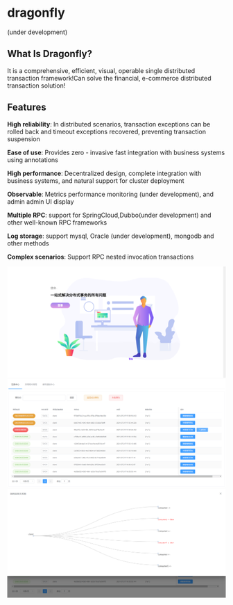 # dragonfly
(under development)
## What Is Dragonfly?
It is a comprehensive, efficient, visual, operable single distributed transaction framework!Can solve the financial, e-commerce distributed transaction solution!

## Features

**High reliability**: In distributed scenarios, transaction exceptions can be rolled back and timeout exceptions recovered, preventing transaction suspension

**Ease of use**: Provides zero - invasive fast integration with business systems using annotations

**High performance**: Decentralized design, complete integration with business systems, and natural support for cluster deployment

**Observable**: Metrics performance monitoring (under development), and admin admin UI display

**Multiple RPC**: support for SpringCloud,Dubbo(under development) and other well-known RPC frameworks

**Log storage**: support mysql, Oracle (under development), mongodb and other methods

**Complex scenarios**: Support RPC nested invocation transactions

![图片](https://github.com/outman1234/dragonfly/blob/master/doc/1.png)
![图片](https://github.com/outman1234/dragonfly/blob/master/doc/3.png)
![图片](https://github.com/outman1234/dragonfly/blob/master/doc/2.png)